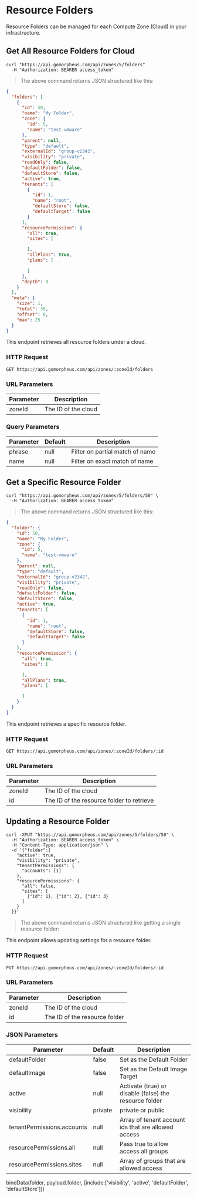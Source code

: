 # Resource Folders

Resource Folders can be managed for each Compute Zone (Cloud) in your infrastructure.

## Get All Resource Folders for Cloud

```shell
curl "https://api.gomorpheus.com/api/zones/5/folders"
  -H "Authorization: BEARER access_token"
```

> The above command returns JSON structured like this:

```json
{
  "folders": [
    {
      "id": 50,
      "name": "My Folder",
      "zone": {
        "id": 5,
        "name": "test-vmware"
      },
      "parent": null,
      "type": "default",
      "externalId": "group-v2342",
      "visibility": "private",
      "readOnly": false,
      "defaultFolder": false,
      "defaultStore": false,
      "active": true,
      "tenants": [
        {
          "id": 1,
          "name": "root",
          "defaultStore": false,
          "defaultTarget": false
        }
      ],
      "resourcePermission": {
        "all": true,
        "sites": [

        ],
        "allPlans": true,
        "plans": [

        ]
      },
      "depth": 0
    }
  ],
  "meta": {
    "size": 1,
    "total": 30,
    "offset": 0,
    "max": 25
  }
}
```

This endpoint retrieves all resource folders under a cloud.

### HTTP Request

`GET https://api.gomorpheus.com/api/zones/:zoneId/folders`

### URL Parameters

Parameter | Description
--------- | -----------
zoneId | The ID of the cloud

### Query Parameters

Parameter | Default | Description
--------- | ------- | -----------
phrase | null | Filter on partial match of name
name | null | Filter on exact match of name

## Get a Specific Resource Folder

```shell
curl "https://api.gomorpheus.com/api/zones/5/folders/50" \
  -H "Authorization: BEARER access_token"
```

> The above command returns JSON structured like this:

```json
{
  "folder": {
    "id": 50,
    "name": "My Folder",
    "zone": {
      "id": 5,
      "name": "test-vmware"
    },
    "parent": null,
    "type": "default",
    "externalId": "group-v2342",
    "visibility": "private",
    "readOnly": false,
    "defaultFolder": false,
    "defaultStore": false,
    "active": true,
    "tenants": [
      {
        "id": 1,
        "name": "root",
        "defaultStore": false,
        "defaultTarget": false
      }
    ],
    "resourcePermission": {
      "all": true,
      "sites": [

      ],
      "allPlans": true,
      "plans": [

      ]
    }
  }
}
```

This endpoint retrieves a specific resource folder.


### HTTP Request

`GET https://api.gomorpheus.com/api/zones/:zoneId/folders/:id`

### URL Parameters

Parameter | Description
--------- | -----------
zoneId | The ID of the cloud
id | The ID of the resource folder to retrieve

## Updating a Resource Folder

```shell
curl -XPUT "https://api.gomorpheus.com/api/zones/5/folders/50" \
  -H "Authorization: BEARER access_token" \
  -H "Content-Type: application/json" \
  -d '{"folder":{
    "active": true,
    "visibility": "private",
    "tenantPermissions": {
      "accounts": [1]
    },
    "resourcePermissions": {
      "all": false,
      "sites": [
        {"id": 1}, {"id": 2}, {"id": 3}
      ]
    }
  }}'
```

> The above command returns JSON structured like getting a single resource folder:

This endpoint allows updating settings for a resource folder.

### HTTP Request

`PUT https://api.gomorpheus.com/api/zones/:zoneId/folders/:id`

### URL Parameters

Parameter | Description
--------- | -----------
zoneId | The ID of the cloud
id | The ID of the resource folder

### JSON Parameters

Parameter | Default | Description
--------- | ------- | -----------
defaultFolder      | false | Set as the Default Folder
defaultImage      | false | Set as the Default Image Target
active      | null | Activate (true) or disable (false) the resource folder
visibility      | private | private or public
tenantPermissions.accounts  | null | Array of tenant account ids that are allowed access
resourcePermissions.all  | null | Pass true to allow access all groups
resourcePermissions.sites  | null | Array of groups that are allowed access

bindData(folder, payload.folder, [include:['visibility', 'active', 'defaultFolder', 'defaultStore']])